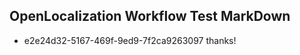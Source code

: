 ## OpenLocalization Workflow Test MarkDown
* e2e24d32-5167-469f-9ed9-7f2ca9263097 thanks!

<!--HONumber=Aug16_HO3-->


